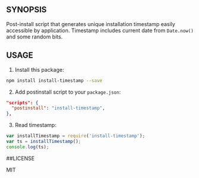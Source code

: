 ## SYNOPSIS
Post-install script that generates unique installation timestamp easily accessible by application. Timestamp includes current date from `Date.now()` and some random bits.

## USAGE

1. Install this package:

```bash
npm install install-timestamp --save
```

2. Add postinstall script to your `package.json`:

```json
"scripts": {
  "postinstall": "install-timestamp",
},
```

3. Read timestamp:

```js
var installTimestamp = require('install-timestamp');
var ts = installTimestamp();
console.log(ts);
```

##LICENSE

MIT
